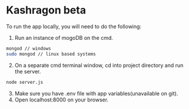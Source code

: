# Kashragon beta

To run the app locally, you will need to do the following:

1. Run an instance of mogoDB on the cmd.
``` bash
mongod // windows
sudo mongod // linux based systems
```
2. On a separate cmd terminal window, cd into project directory and run the server.
``` bash
node server.js 
 ```
3. Make sure you have .env file with app variables(unavailable on git).
4. Open localhost:8000 on your browser.



